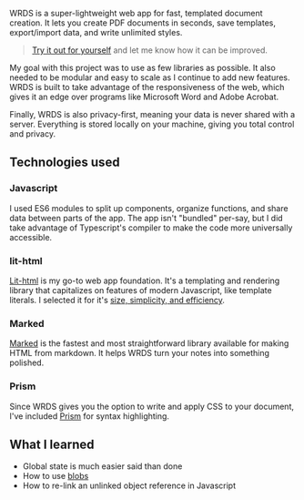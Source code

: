 <meta name="media" content="/_assets/media/wrds/wrds-demo.mp4">
<meta name="categories" content="web app, javascript, lit-html">

WRDS is a super-lightweight web app for fast, templated document creation. It lets you create PDF documents in seconds, save templates, export/import data, and write unlimited styles.

> [Try it out for yourself](https://wrds.netlify.app) and let me know how it can be improved.

My goal with this project was to use as few libraries as possible. It also needed to be modular and easy to scale as I continue to add new features. WRDS is built to take advantage of the responsiveness of the web, which gives it an edge over programs like Microsoft Word and Adobe Acrobat.

Finally, WRDS is also privacy-first, meaning your data is never shared with a server. Everything is stored locally on your machine, giving you total control and privacy.


## Technologies used

### Javascript
I used ES6 modules to split up components, organize functions, and share data between parts of the app. The app isn't "bundled" per-say, but I did take advantage of Typescript's compiler to make the code more universally accessible.

### lit-html
[Lit-html](https://lit-html.polymer-project.org/) is my go-to web app foundation. It's a templating and rendering library that capitalizes on features of modern Javascript, like template literals. I selected it for it's [size, simplicity, and efficiency](https://lit-html.polymer-project.org/guide).

### Marked
[Marked](https://marked.js.org/) is the fastest and most straightforward library available for making HTML from markdown. It helps WRDS turn your notes into something polished.

### Prism
Since WRDS gives you the option to write and apply CSS to your document, I've included [Prism](https://prismjs.com) for syntax highlighting.


## What I learned
- Global state is much easier said than done
- How to use [blobs](https://developer.mozilla.org/en/docs/Web/API/Blob)
- How to re-link an unlinked object reference in Javascript